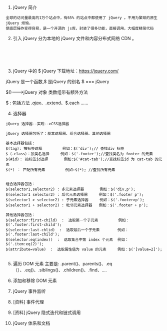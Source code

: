 1.	jQuery 简介
```
全球的访问量最高的1万个站点中，有65% 的站点中都使用了 jQuery 。不用为繁琐的原生jQuery 烦恼，
使底层操作变得容易，是一个开源的 js库，封装了很多功能，直接调用，大幅度精简代码

```
2.	引入 jQuery
分为本地的 jQuery 文件和内容分布式网络 CDN 。
```





```
3.	jQuery 中的 $
jQuery 下载地址：https://jquery.com/

jQuery 是一个函数,$ 是jQuery 的别名
$ === jQuery

$()--->jQuery 对象   类数组带有额外方法

$ : 包括方法 $.ajax、$.extend、$.each ......










4.	选择器
```
jQuery 选择器--实现-->CSS选择器

jQuery 选择器包括了：基本选择器、组合选择器、其他选择器

基本选择器包括：
$(tag): 按标签选择         例如：$('div');// 查找div 标签
$（.class）：按类名选择     例如：$('.footer');//查找类名为 footer 的元素
$(#id)： 按标签id选择       例如:$('#cat-tab');//查找标签id 为 cat-tab 的元素
$(*) ： 匹配所有元素         例如:$(*); //查找所有元素


组合选择器包括：
$(selector1,selector2) : 多元素选择器       例如：$('div,p');
$(selector1 selector2) : 后代元素选择器     例如：$('.footer p');
$(selector1 > selector2) : 子元素选择器     例如：$('.footer>p');
$(selector1 + selector2) : 毗邻元素选择器   例如：$('.footer + p');

其他选择器包括：
$(selector:first-child)  :  选取第一个子元素         例如：$('.footer:first-child');
$(selector:last-chlid)  :  选取最后一个子元素        例如：$('.footer:last-child');
$(selector:eq(index))  :  选取集合中第 index 个元素  例如：$('.item:eq(2)');
$(attribute=value)  :  选取属性值为 value 的元素     例如：$('[value=2]');


```
5.	遍历 DOM 元素
主要是: .parent()、parents()、.eq（）、.eq()、.siblings()、.children()、.find、....






6.	添加和移除 DOM 元素



7.	jQuery 事件监听



8.	 [资料] 事件代理



9.	[资料] jQuery 隐式迭代和链式调用




10.	jQuery 体系和文档
